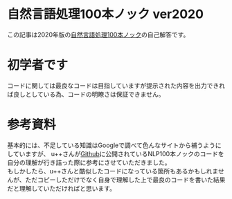 # 自然言語処理100本ノック ver2020 
この記事は2020年版の<a href = 'https://nlp100.github.io/ja/'>自然言語処理100本ノック</a>の自己解答です。

# 初学者です
コードに関しては最良なコードは目指していますが提示された内容を出力できれば良しとしている為、コードの明瞭さは保証できません。

# 参考資料
基本的には、不足している知識はGoogleで調べて色んなサイトから補うようにしていますが、
u++さんが<a href = 'https://github.com/upura/nlp100v2020'>Github</a>に公開されているNLP100本ノックのコードを自分の理解が行き詰った際に参考にさせていただきました。<br>
もしかしたら、u++さんと酷似したコードになっている箇所もあるかもしれませんが、ただコピーしただけでなく自身で理解した上で最良のコードを書いた結果だと理解していただければと思います。

